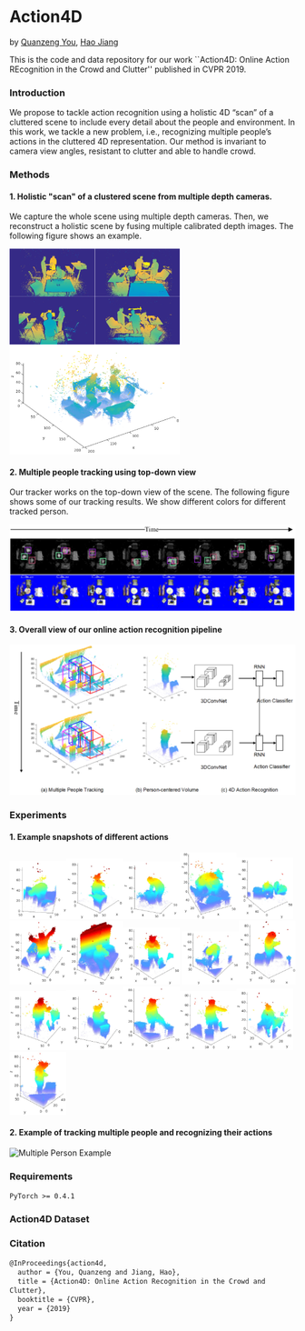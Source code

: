 # Action4D

by [Quanzeng You](http://cs.rochester.edu/u/qyou/), [Hao Jiang](http://hao-jiang.net)

This is the code and data repository for our work ``Action4D: Online Action REcognition in the Crowd and Clutter'' published in CVPR 2019. 

### Introduction
We propose to tackle action recognition using a holistic 4D “scan” of a cluttered scene to include every detail
about the people and environment. In this work, we tackle a new
problem, i.e., recognizing multiple people’s actions in the
cluttered 4D representation.
Our method is invariant to
camera view angles, resistant to clutter and able to handle crowd.

### Methods

#### 1. Holistic "scan" of a clustered scene from multiple depth cameras.
We capture the whole scene using multiple depth cameras. Then, we reconstruct a holistic scene by fusing multiple calibrated depth images. The following figure shows an example.

<img src="figures/depth.png" alt="Bending" width="300"/><img src="figures/1435a-crop.png" alt="Scene" width=300 />



#### 2. Multiple people tracking using top-down view

Our tracker works on the top-down view of the scene. The following figure shows some of our tracking results. We show different colors for different tracked person.

![Tracking results](figures/tracking.png)

#### 3. Overall view of our online action recognition pipeline

![Overview of our approach](figures/overview.png)

### Experiments

#### 1. Example snapshots of different actions

<img src="figures/actions/bend.jpg" alt="Bending" width="100"><img src="figures/actions/drink.jpg" alt="Drinking" width="100"><img src="figures/actions/lift.jpg" alt="Lifting" width="100"><img src="figures/actions/push.jpg" alt="Pushing/Pulling" width="100"><img src="figures/actions/squat.jpg" alt="Squatting" width="100"><img src="figures/actions/yawn.jpg" alt="yawning" width="100"><img src="figures/actions/call.jpg" alt="Calling" width="100"><img src="figures/actions/eat.jpg" alt="Eating" width="100">
<img src="figures/actions/open_drawer.jpg" alt="Opening Drawer" width="100"><img src="figures/actions/read.jpg" alt="Read" width="100"><img src="figures/actions/wave.jpg" alt="Waving" width="100"><img src="figures/actions/clap.jpg" alt="Clapping" width="100"><img src="figures/actions/kick.jpg" alt="Kicking" width="100"><img src="figures/actions/point.jpg" alt="Pointing" width="100"><img src="figures/actions/sit.jpg" alt="Sitting" width="100"><img src="figures/actions/web.jpg" alt="Browsing cell phone" width="100">

#### 2. Example of tracking multiple people and recognizing their actions
![Multiple Person Example](figures/gifs/demo_label2_514_5.gif)
### Requirements
```
PyTorch >= 0.4.1
```
### Action4D Dataset

### Citation

    @InProceedings{action4d,
      author = {You, Quanzeng and Jiang, Hao},
      title = {Action4D: Online Action Recognition in the Crowd and Clutter},
      booktitle = {CVPR},
      year = {2019}
    }
